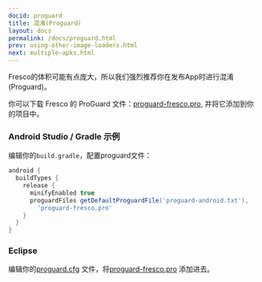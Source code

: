 ```yaml
---
docid: proguard
title: 混淆(Proguard)
layout: docs
permalink: /docs/proguard.html
prev: using-other-image-loaders.html
next: multiple-apks.html
---
```


Fresco的体积可能有点庞大，所以我们强烈推荐你在发布App时进行混淆(Proguard)。

你可以下载 Fresco 的 ProGuard 文件：[proguard-fresco.pro](https://raw.githubusercontent.com/facebook/fresco/master/fbcore/proguard-fresco.pro), 并将它添加到你的项目中。

### Android Studio / Gradle 示例

编辑你的`build.gradle`，配置proguard文件：

```groovy
android {
  buildTypes {
    release {
      minifyEnabled true
      proguardFiles getDefaultProguardFile('proguard-android.txt'),
        'proguard-fresco.pro'
    }
  }
}
```

### Eclipse

编辑你的[proguard.cfg](http://developer.android.com/tools/help/proguard.html#enabling) 文件，将[proguard-fresco.pro](https://raw.githubusercontent.com/facebook/fresco/master/proguard-fresco.pro) 添加进去。
